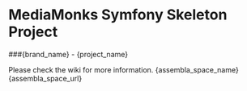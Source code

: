# MediaMonks Symfony Skeleton Project
###{brand_name} - {project_name}

Please check the wiki for more information.
{assembla_space_name}
{assembla_space_url}